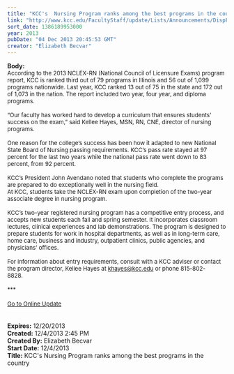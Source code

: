 ```yaml
---
title: "KCC's  Nursing Program ranks among the best programs in the country"
link: "http://www.kcc.edu/FacultyStaff/update/Lists/Announcements/DispForm.aspx?ID=1353"
sort_date: 1386189953000
year: 2013
pubDate: "04 Dec 2013 20:45:53 GMT"
creator: "Elizabeth Becvar"
---
```


<div><b>Body:</b> <div class="ExternalClassAA4CF0C228BE4695817B85A3200E83D6">
<div><font size="2">According to the 2013 NCLEX-RN (National Council of Licensure Exams) program report, KCC is ranked third out of 79 programs in Illinois and 56 out of 1,099 programs nationwide. Last year, KCC ranked 13 out of 75 in the state and 172 out of 1,073 in the nation. The report included two year, four year, and diploma programs.</font></div>
<div><font size="2"><br />“Our faculty has worked hard to develop a curriculum that ensures students’ success on the exam,” said Kellee Hayes, MSN, RN, CNE, director of nursing programs.</font></div><font size="2">
<div><br />One reason for the college’s success has been how it adapted to new National State Board of Nursing passing requirements. KCC’s pass rate stayed at 97 percent for the last two years while the national pass rate went down to 83 percent, from 92 percent.</div>
<div><br />KCC’s President John Avendano noted that students who complete the programs are prepared to do exceptionally well in the nursing field.<br />At KCC, students take the NCLEX-RN exam upon completion of the two-year associate degree in nursing program.</div>
<div><br />KCC’s two-year registered nursing program has a competitive entry process, and accepts new students each fall and spring semester. It incorporates classroom lectures, clinical experiences and lab demonstrations. The program is designed to prepare students for work in hospital departments, as well as in long-term care, home care, business and industry, outpatient clinics, public agencies, and physicians’ offices.</div>
<div><br />For information about entry requirements, consult with a KCC adviser or contact the program director, Kellee Hayes at </font><a href="mailto:khayes@kcc.edu"><font size="2">khayes@kcc.edu</font></a><font size="2"> or phone 815-802-8828.     <br />      </font></div>
<div><font size="2">***</font></div>
<div><font size="2"></font> </div>
<div><font size="2"><a href="/FacultyStaff/update/Pages/dailyupdate.aspx">Go to Online Update</a></font></div>
<div><font size="2"></font> </div>
<div><font size="2"></font> </div></div></div>
<div><b>Expires:</b> 12/20/2013</div>
<div><b>Created:</b> 12/4/2013 2:45 PM</div>
<div><b>Created By:</b> Elizabeth Becvar</div>
<div><b>Start Date:</b> 12/4/2013</div>
<div><b>Title:</b> KCC&#39;s  Nursing Program ranks among the best programs in the country</div>
